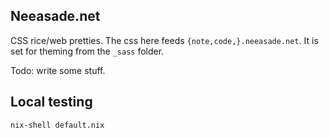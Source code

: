 
## Neeasade.net

CSS rice/web pretties. The css here feeds `{note,code,}.neeasade.net`. It is set for theming from the `_sass` folder.

Todo: write some stuff.

## Local testing

```
nix-shell default.nix
```

